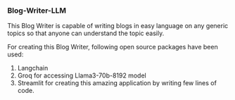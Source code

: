 ### Blog-Writer-LLM

This Blog Writer is capable of writing blogs in easy language on any generic topics so that anyone can understand the topic easily.

For creating this Blog Writer, following open source packages have been used:
1. Langchain
2. Groq for accessing Llama3-70b-8192 model
3. Streamlit for creating this amazing application by writing few lines of code.
